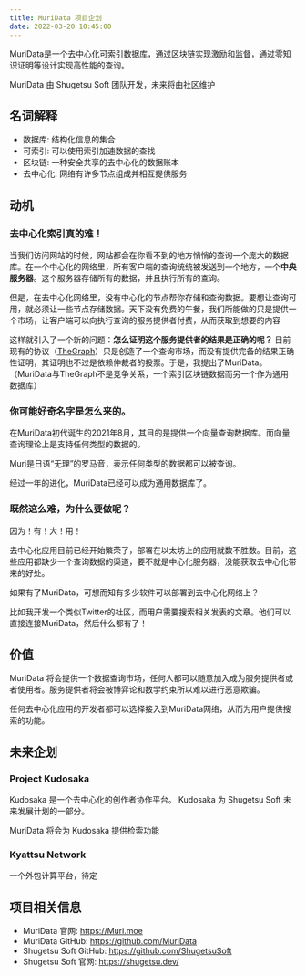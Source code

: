 ```yaml
---
title: MuriData 项目企划
date: 2022-03-20 10:45:00
---
```


MuriData是一个去中心化可索引数据库，通过区块链实现激励和监督，通过零知识证明等设计实现高性能的查询。

<!--more-->

MuriData 由 Shugetsu Soft 团队开发，未来将由社区维护

## 名词解释

- 数据库: 结构化信息的集合
- 可索引: 可以使用索引加速数据的查找
- 区块链: 一种安全共享的去中心化的数据账本
- 去中心化: 网络有许多节点组成并相互提供服务

## 动机

### 去中心化索引真的难！

当我们访问网站的时候，网站都会在你看不到的地方悄悄的查询一个庞大的数据库。在一个中心化的网络里，所有客户端的查询统统被发送到一个地方，一个**中央服务器**。这个服务器存储所有的数据，并且执行所有的查询。

但是，在去中心化网络里，没有中心化的节点帮你存储和查询数据。要想让查询可用，就必须让一些节点存储数据。天下没有免费的午餐，我们所能做的只是提供一个市场，让客户端可以向执行查询的服务提供者付费，从而获取到想要的内容

这样就引入了一个新的问题：**怎么证明这个服务提供者的结果是正确的呢？** 目前现有的协议（[TheGraph](https://thegraph.com)）只是创造了一个查询市场，而没有提供完备的结果正确性证明，其证明也不过是依赖仲裁者的投票。于是，我提出了MuriData。（MuriData与TheGraph不是竞争关系，一个索引区块链数据而另一个作为通用数据库）

### 你可能好奇名字是怎么来的。

在MuriData初代诞生的2021年8月，其目的是提供一个向量查询数据库。而向量查询理论上是支持任何类型的数据的。

Muri是日语“无理”的罗马音，表示任何类型的数据都可以被查询。

经过一年的进化，MuriData已经可以成为通用数据库了。

### 既然这么难，为什么要做呢？

因为！有！大！用！

去中心化应用目前已经开始繁荣了，部署在以太坊上的应用就数不胜数。目前，这些应用都缺少一个查询数据的渠道，要不就是中心化服务器，没能获取去中心化带来的好处。

如果有了MuriData，可想而知有多少软件可以部署到去中心化网络上？

比如我开发一个类似Twitter的社区，而用户需要搜索相关发表的文章。他们可以直接连接MuriData，然后什么都有了！

## 价值

MuriData 将会提供一个数据查询市场，任何人都可以随意加入成为服务提供者或者使用者。服务提供者将会被博弈论和数学约束所以难以进行恶意欺骗。

任何去中心化应用的开发者都可以选择接入到MuriData网络，从而为用户提供搜索的功能。

## 未来企划

### Project Kudosaka

Kudosaka 是一个去中心化的创作者协作平台。
Kudosaka 为 Shugetsu Soft 未来发展计划的一部分。

MuriData 将会为 Kudosaka 提供检索功能

### Kyattsu Network

一个外包计算平台，待定

## 项目相关信息

- MuriData 官网: https://Muri.moe
- MuriData GitHub: https://github.com/MuriData
- Shugetsu Soft GitHub: https://github.com/ShugetsuSoft
- Shugetsu Soft 官网: https://shugetsu.dev/
